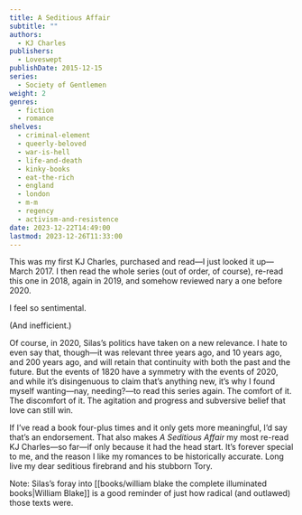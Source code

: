 ```yaml
---
title: A Seditious Affair
subtitle: ""
authors:
  - KJ Charles
publishers:
  - Loveswept
publishDate: 2015-12-15
series:
  - Society of Gentlemen
weight: 2
genres:
  - fiction
  - romance
shelves:
  - criminal-element
  - queerly-beloved
  - war-is-hell
  - life-and-death
  - kinky-books
  - eat-the-rich
  - england
  - london
  - m-m
  - regency
  - activism-and-resistence
date: 2023-12-22T14:49:00
lastmod: 2023-12-26T11:33:00
---
```

This was my first KJ Charles, purchased and read—I just looked it up—March 2017. I then read the whole series (out of order, of course), re-read this one in 2018, again in 2019, and somehow reviewed nary a one before 2020.  
  
I feel so sentimental.  
  
(And inefficient.)  
  
Of course, in 2020, Silas’s politics have taken on a new relevance. I hate to even say that, though—it was relevant three years ago, and 10 years ago, and 200 years ago, and will retain that continuity with both the past and the future. But the events of 1820 have a symmetry with the events of 2020, and while it’s disingenuous to claim that’s anything new, it’s why I found myself wanting—nay, needing?—to read this series again. The comfort of it. The discomfort of it. The agitation and progress and subversive belief that love can still win.  
  
If I’ve read a book four-plus times and it only gets more meaningful, I’d say that’s an endorsement. That also makes _A Seditious Affair_ my most re-read KJ Charles—so far—if only because it had the head start. It’s forever special to me, and the reason I like my romances to be historically accurate. Long live my dear seditious firebrand and his stubborn Tory.

Note: Silas’s foray into [[books/william blake the complete illuminated books|William Blake]] is a good reminder of just how radical (and outlawed) those texts were.
